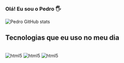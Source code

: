 
### Olá! Eu sou o Pedro 🖐️

![Pedro GitHub stats](https://github-readme-stats.vercel.app/api?username=Pedro-Lucas-07&show_icons=true&theme=dracula)

## Tecnologias que eu uso no meu dia

<div style="display: inline_block"><br/>
<img align="center" alt="html5" src="https://img.shields.io/badge/HTML5-E34F26?style=for-the-badge&logo=html5&logoColor=white">
<img align="center" alt="html5" src="https://img.shields.io/badge/CSS3-1572B6?style=for-the-badge&logo=css3&logoColor=white">
<img align="center" alt="html5" src="https://img.shields.io/badge/JavaScript-323330?style=for-the-badge&logo=javascript&logoColor=F7DF1E">
</div>



